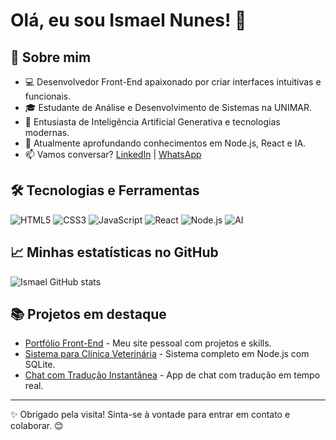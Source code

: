 # Olá, eu sou Ismael Nunes! 👋

## 🚀 Sobre mim

- 💻 Desenvolvedor Front-End apaixonado por criar interfaces intuitivas e funcionais.
- 🎓 Estudante de Análise e Desenvolvimento de Sistemas na UNIMAR.
- 🤖 Entusiasta de Inteligência Artificial Generativa e tecnologias modernas.
- 🌱 Atualmente aprofundando conhecimentos em Node.js, React e IA.
- 📫 Vamos conversar? [LinkedIn](https://linkedin.com/in/ismaelnunes6094) | [WhatsApp](https://wa.me/5514991920560)

## 🛠 Tecnologias e Ferramentas

![HTML5](https://img.shields.io/badge/HTML5-E34F26?style=for-the-badge&logo=html5&logoColor=white)
![CSS3](https://img.shields.io/badge/CSS3-1572B6?style=for-the-badge&logo=css3&logoColor=white)
![JavaScript](https://img.shields.io/badge/JavaScript-F7DF1E?style=for-the-badge&logo=javascript&logoColor=black)
![React](https://img.shields.io/badge/React-61DAFB?style=for-the-badge&logo=react&logoColor=black)
![Node.js](https://img.shields.io/badge/Node.js-339933?style=for-the-badge&logo=nodedotjs&logoColor=white)
![AI](https://img.shields.io/badge/IA-Generativa-4B6F44?style=for-the-badge&logo=artificial-intelligence&logoColor=white)

## 📈 Minhas estatísticas no GitHub

![Ismael GitHub stats](https://github-readme-stats.vercel.app/api?username=ismaelnunes6094&show_icons=true&theme=radical)

## 📚 Projetos em destaque

- [Portfólio Front-End](https://github.com/ismaelnunes6094/portfolio) - Meu site pessoal com projetos e skills.
- [Sistema para Clínica Veterinária](https://github.com/ismaelnunes6094/sistema-veterinaria) - Sistema completo em Node.js com SQLite.
- [Chat com Tradução Instantânea](https://github.com/ismaelnunes6094/chat-tradutor) - App de chat com tradução em tempo real.

---

✨ Obrigado pela visita! Sinta-se à vontade para entrar em contato e colaborar. 😊
